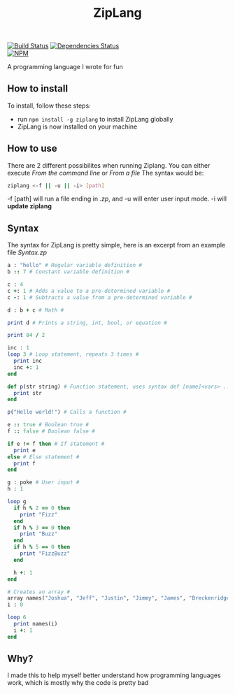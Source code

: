 <h1 align="center">ZipLang</h1><br>

[![Build Status](https://travis-ci.org/ZippyMagician/ZipLang.svg?branch=master)](https://travis-ci.org/ZippyMagician/ZipLang)
[![Dependencies Status](https://david-dm.org/ZippyMagician/ZipLang/status.svg)](https://david-dm.org/ZippyMagician/ZipLang)<br>
[![NPM](https://nodei.co/npm/ziplang.png)](https://nodei.co/npm/ziplang/)

A programming language I wrote for fun
## How to install
To install, follow these steps:
- run `npm install -g ziplang` to install ZipLang globally
- ZipLang is now installed on your machine
## How to use
There are 2 different possibilites when running Ziplang. You can either execute _From the command line_ or _From a file_
The syntax would be:
```sh
ziplang <-f || -u || -i> [path]
```
-f [path] will run a file ending in _.zp_, and -u will enter user input mode. -i will __update ziplang__
## Syntax
The syntax for ZipLang is pretty simple, here is an excerpt from an example file
_Syntax.zp_
```ruby
a : "hello" # Regular variable definition #
b :: 7 # Constant variable definition #

c : 4
c +: 1 # Adds a value to a pre-determined variable #
c -: 1 # Subtracts a value from a pre-determined variable #

d : b + c # Math #

print d # Prints a string, int, bool, or equation #

print 84 / 2

inc : 1
loop 3 # Loop statement, repeats 3 times #
  print inc
  inc +: 1
end

def p(str string) # Function statement, uses syntax def [name]<vars> ... end #
  print str
end

p("Hello world!") # Calls a function #

e :: true # Boolean true #
f :: false # Boolean false #

if e != f then # If statement #
  print e
else # Else statement #
  print f
end

g : poke # User input #
h : 1

loop g
  if h % 2 == 0 then
    print "Fizz"
  end
  if h % 3 == 0 then
    print "Buzz"
  end
  if h % 5 == 0 then
    print "FizzBuzz"
  end

  h +: 1
end

# Creates an array #
array names("Joshua", "Jeff", "Justin", "Jimmy", "James", "Breckenridge")
i : 0

loop 6
  print names(i)
  i +: 1
end
```
## Why?
I made this to help myself better understand how programming languages work, which is mostly why the code is pretty bad
